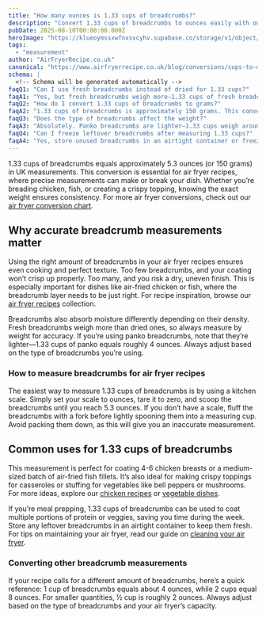 ```yaml
---
title: "How many ounces is 1.33 cups of breadcrumbs?"
description: "Convert 1.33 cups of breadcrumbs to ounces easily with our guide. Perfect for air fryer recipes and accurate measurements every time."
pubDate: 2025-08-10T00:00:00.000Z
heroImage: "https://klueoymssxwfnxsvcyhv.supabase.co/storage/v1/object/public/Shmucket/how-many-ounces-is-1-33-cups-of-breadcrumbs.webp"
tags:
  - "measurement"
author: "AirFryerRecipe.co.uk"
canonical: "https://www.airfryerrecipe.co.uk/blog/conversions/cups-to-ounces/how-many-ounces-is-1-33-cups-of-breadcrumbs"
schema: |
  <!-- Schema will be generated automatically -->
faqQ1: "Can I use fresh breadcrumbs instead of dried for 1.33 cups?"
faqA1: "Yes, but fresh breadcrumbs weigh more—1.33 cups of fresh breadcrumbs equals about 6.5 ounces. Adjust your recipe accordingly, as fresh crumbs absorb moisture differently and may require less liquid binding."
faqQ2: "How do I convert 1.33 cups of breadcrumbs to grams?"
faqA2: "1.33 cups of breadcrumbs is approximately 150 grams. This conversion is useful for UK recipes or if your kitchen scale measures in grams. Always fluff the breadcrumbs before measuring for accuracy."
faqQ3: "Does the type of breadcrumbs affect the weight?"
faqA3: "Absolutely. Panko breadcrumbs are lighter—1.33 cups weigh around 4 ounces. Traditional dried breadcrumbs weigh 5.3 ounces per 1.33 cups. Always check your recipe for the recommended type."
faqQ4: "Can I freeze leftover breadcrumbs after measuring 1.33 cups?"
faqA4: "Yes, store unused breadcrumbs in an airtight container or freezer bag for up to 3 months. Thaw at room temperature before using, and fluff them with a fork to restore texture."
---
```

<p>1.33 cups of breadcrumbs equals approximately 5.3 ounces (or 150 grams) in UK measurements. This conversion is essential for air fryer recipes, where precise measurements can make or break your dish. Whether you’re breading chicken, fish, or creating a crispy topping, knowing the exact weight ensures consistency. For more air fryer conversions, check out our <a href=https://www.airfryerrecipe.co.uk/air-fryer-conversion-chart>air fryer conversion chart</a>.</p>  

<h2>Why accurate breadcrumb measurements matter</h2>  
<p>Using the right amount of breadcrumbs in your air fryer recipes ensures even cooking and perfect texture. Too few breadcrumbs, and your coating won’t crisp up properly. Too many, and you risk a dry, uneven finish. This is especially important for dishes like air-fried chicken or fish, where the breadcrumb layer needs to be just right. For recipe inspiration, browse our <a href=https://www.airfryerrecipe.co.uk/recipes>air fryer recipes</a> collection.</p>  

<p>Breadcrumbs also absorb moisture differently depending on their density. Fresh breadcrumbs weigh more than dried ones, so always measure by weight for accuracy. If you’re using panko breadcrumbs, note that they’re lighter—1.33 cups of panko equals roughly 4 ounces. Always adjust based on the type of breadcrumbs you’re using.</p>  

<h3>How to measure breadcrumbs for air fryer recipes</h3>  
<p>The easiest way to measure 1.33 cups of breadcrumbs is by using a kitchen scale. Simply set your scale to ounces, tare it to zero, and scoop the breadcrumbs until you reach 5.3 ounces. If you don’t have a scale, fluff the breadcrumbs with a fork before lightly spooning them into a measuring cup. Avoid packing them down, as this will give you an inaccurate measurement.</p>  

<h2>Common uses for 1.33 cups of breadcrumbs</h2>  
<p>This measurement is perfect for coating 4-6 chicken breasts or a medium-sized batch of air-fried fish fillets. It’s also ideal for making crispy toppings for casseroles or stuffing for vegetables like bell peppers or mushrooms. For more ideas, explore our <a href=https://www.airfryerrecipe.co.uk/recipe-category/chicken>chicken recipes</a> or <a href=https://www.airfryerrecipe.co.uk/recipe-category/vegetables>vegetable dishes</a>.</p>  

<p>If you’re meal prepping, 1.33 cups of breadcrumbs can be used to coat multiple portions of protein or veggies, saving you time during the week. Store any leftover breadcrumbs in an airtight container to keep them fresh. For tips on maintaining your air fryer, read our guide on <a href=https://www.airfryerrecipe.co.uk/air-fryer-cleaner>cleaning your air fryer</a>.</p>  

<h3>Converting other breadcrumb measurements</h3>  
<p>If your recipe calls for a different amount of breadcrumbs, here’s a quick reference: 1 cup of breadcrumbs equals about 4 ounces, while 2 cups equal 8 ounces. For smaller quantities, ½ cup is roughly 2 ounces. Always adjust based on the type of breadcrumbs and your air fryer’s capacity.</p>
